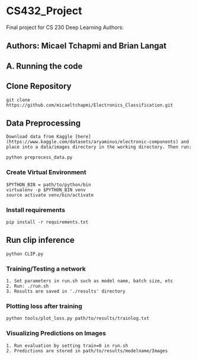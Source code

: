 # CS432_Project
Final project for CS 230 Deep Learning
Authors: 

## Authors: Micael Tchapmi and Brian Langat

## A. Running the code

## Clone Repository
    git clone https://github.com/micaeltchapmi/Electronics_Classification.git

## Data Preprocessing
    Download data from Kaggle [here](https://www.kaggle.com/datasets/aryaminus/electronic-components) and place into a data/images directory in the working directory. Then run:

    python preprocess_data.py

### Create Virtual Environment
    $PYTHON_BIN = path/to/python/bin
    virtualenv -p $PYTHON_BIN venv
    source activate venv/bin/activate
   
### Install requirements
    pip install -r requirements.txt

## Run clip inference
    python CLIP.py

### Training/Testing a network
    1. Set parameters in run.sh such as model name, batch size, etc
    2. Run: ./run.sh
    3. Results are saved in './results' directory
    
### Plotting loss after training
    python tools/plot_loss.py path/to/results/trainlog.txt

### Visualizing Predictions on Images
    1. Run evaluation by setting train=0 in run.sh
    2. Predictions are stored in path/to/results/modelname/Images